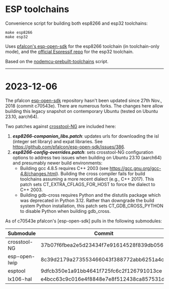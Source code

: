 # ESP toolchains

Convenience script for building both esp8266 and esp32 toolchains:

```
make esp8266
make esp32
```

Uses [pfalcon's esp-open-sdk](https://github.com/pfalcon/esp-open-sdk) for
the esp8266 toolchain (in toolchain-only mode), and the [official Espressif
repo](https://github.com/espressif/crosstool-NG) for the esp32 toolchain.

Based on the [nodemcu-prebuilt-toolchains](https://github.com/jmattsson/nodemcu-prebuilt-toolchains) script.

---

# 2023-12-06

The pfalcon [esp-open-sdk](https://github.com/pfalcon/esp-open-sdk) repository hasn't been updated since 27th Nov., 2018 (commit c70543e). There are numerous forks. The changes here allow building this legacy snapshot on contemporary Ubuntu (tested on Ubuntu 23.10, aarch64).

Two patches against [crosstool-NG](https://github.com/jcmvbkbc/crosstool-NG/tree/37b07f6fbea2e5d23434f7e91614528f839db056) are included here:
1. __*esp8266-companion_libs.patch*__: updates urls for downloading the isl (integer set library) and expat libraries. See https://github.com/pfalcon/esp-open-sdk/issues/386.
2. __*esp8266-config-overrides.patch*__: sets crosstool-NG configuration options to address two issues when building on Ubuntu 23.10 (aarch64) and presumably newer build environments:
   * Building gcc 4.8.5 requires C++ 2003 (see https://gcc.gnu.org/gcc-4.8/changes.html).   Building the cross compiler fails for build toolchains assuming a more recent dialect (e.g., C++ 2017). This patch sets CT_EXTRA_CFLAGS_FOR_HOST to force the dialect to C++ 2003. 
   * Building gdb-cross requires Python and the distutils package which was deprecated in Python 3.12. Rather than downgrade the build system Python installation, this patch sets CT_GDB_CROSS_PYTHON to disable Python when building gdb_cross.

As of c70543e pfalcon's [esp-open-sdk] pulls in the following submodules:

| Submodule | Commit |
| --- | --- |
| crosstool-NG | 37b07f6fbea2e5d23434f7e91614528f839db056 |
| esp-open-lwip | 8c39d2179a273553466043f388772abb6251a4ca |
| esptool | 9dfcb350e1a91bb4641f725fc6c2f126791013ce |
| lx106-hal | e4bcc63c9c016e4f8848e7e8f512438ca857531d |